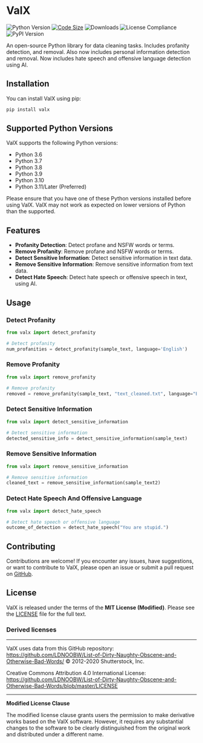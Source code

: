 # ValX
![Python Version](https://img.shields.io/badge/python-3.12-blue.svg)
[![Code Size](https://img.shields.io/github/languages/code-size/infinitode/valx)](https://github.com/infinitode/valx)
![Downloads](https://pepy.tech/badge/valx)
![License Compliance](https://img.shields.io/badge/license-compliance-brightgreen.svg)
![PyPI Version](https://img.shields.io/pypi/v/valx)

An open-source Python library for data cleaning tasks. Includes profanity detection, and removal. Also now includes personal information detection and removal. Now includes hate speech and offensive language detection using AI.

## Installation

You can install ValX using pip:

```bash
pip install valx
```

## Supported Python Versions

ValX supports the following Python versions:

- Python 3.6
- Python 3.7
- Python 3.8
- Python 3.9
- Python 3.10
- Python 3.11/Later (Preferred)

Please ensure that you have one of these Python versions installed before using ValX. ValX may not work as expected on lower versions of Python than the supported.

## Features

- **Profanity Detection**: Detect profane and NSFW words or terms.
- **Remove Profanity**: Remove profane and NSFW words or terms.
- **Detect Sensitive Information**: Detect sensitive information in text data.
- **Remove Sensitive Information**: Remove sensitive information from text data.
- **Detect Hate Speech**: Detect hate speech or offensive speech in text, using AI.

## Usage

### Detect Profanity

```python
from valx import detect_profanity

# Detect profanity
num_profanities = detect_profanity(sample_text, language='English')
```

### Remove Profanity

```python
from valx import remove_profanity

# Remove profanity
removed = remove_profanity(sample_text, "text_cleaned.txt", language="English")
```

### Detect Sensitive Information

```python
from valx import detect_sensitive_information

# Detect sensitive information
detected_sensitive_info = detect_sensitive_information(sample_text)
```

### Remove Sensitive Information

```python
from valx import remove_sensitive_information

# Remove sensitive information
cleaned_text = remove_sensitive_information(sample_text2)
```

### Detect Hate Speech And Offensive Language

```python
from valx import detect_hate_speech

# Detect hate speech or offensive language
outcome_of_detection = detect_hate_speech("You are stupid.")
```

## Contributing

Contributions are welcome! If you encounter any issues, have suggestions, or want to contribute to ValX, please open an issue or submit a pull request on [GitHub](https://github.com/infinitode/valx).

## License

ValX is released under the terms of the **MIT License (Modified)**. Please see the [LICENSE](https://github.com/infinitode/valx/blob/main/LICENSE) file for the full text.

### Derived licenses
---
ValX uses data from this GitHub repository:
https://github.com/LDNOOBW/List-of-Dirty-Naughty-Obscene-and-Otherwise-Bad-Words/
© 2012-2020 Shutterstock, Inc.

Creative Commons Attribution 4.0 International License:
https://github.com/LDNOOBW/List-of-Dirty-Naughty-Obscene-and-Otherwise-Bad-Words/blob/master/LICENSE

---

**Modified License Clause**

The modified license clause grants users the permission to make derivative works based on the ValX software. However, it requires any substantial changes to the software to be clearly distinguished from the original work and distributed under a different name.
